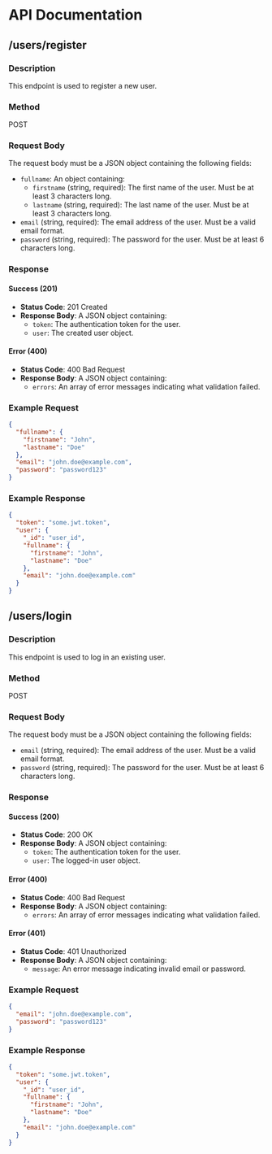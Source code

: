 # API Documentation

## /users/register

### Description
This endpoint is used to register a new user.

### Method
POST

### Request Body
The request body must be a JSON object containing the following fields:
- `fullname`: An object containing:
  - `firstname` (string, required): The first name of the user. Must be at least 3 characters long.
  - `lastname` (string, required): The last name of the user. Must be at least 3 characters long.
- `email` (string, required): The email address of the user. Must be a valid email format.
- `password` (string, required): The password for the user. Must be at least 6 characters long.

### Response

#### Success (201)
- **Status Code**: 201 Created
- **Response Body**: A JSON object containing:
  - `token`: The authentication token for the user.
  - `user`: The created user object.

#### Error (400)
- **Status Code**: 400 Bad Request
- **Response Body**: A JSON object containing:
  - `errors`: An array of error messages indicating what validation failed.

### Example Request
```json
{
  "fullname": {
    "firstname": "John",
    "lastname": "Doe"
  },
  "email": "john.doe@example.com",
  "password": "password123"
}
```

### Example Response
```json
{
  "token": "some.jwt.token",
  "user": {
    "_id": "user_id",
    "fullname": {
      "firstname": "John",
      "lastname": "Doe"
    },
    "email": "john.doe@example.com"
  }
}
```

## /users/login

### Description
This endpoint is used to log in an existing user.

### Method
POST

### Request Body
The request body must be a JSON object containing the following fields:
- `email` (string, required): The email address of the user. Must be a valid email format.
- `password` (string, required): The password for the user. Must be at least 6 characters long.

### Response

#### Success (200)
- **Status Code**: 200 OK
- **Response Body**: A JSON object containing:
  - `token`: The authentication token for the user.
  - `user`: The logged-in user object.

#### Error (400)
- **Status Code**: 400 Bad Request
- **Response Body**: A JSON object containing:
  - `errors`: An array of error messages indicating what validation failed.

#### Error (401)
- **Status Code**: 401 Unauthorized
- **Response Body**: A JSON object containing:
  - `message`: An error message indicating invalid email or password.

### Example Request
```json
{
  "email": "john.doe@example.com",
  "password": "password123"
}
```

### Example Response
```json
{
  "token": "some.jwt.token",
  "user": {
    "_id": "user_id",
    "fullname": {
      "firstname": "John",
      "lastname": "Doe"
    },
    "email": "john.doe@example.com"
  }
}
```
